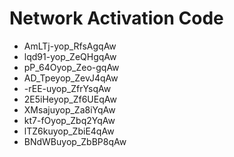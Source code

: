 # Network Activation Code
* AmLTj-yop_RfsAgqAw
* lqd91-yop_ZeQHgqAw
* pP_64Oyop_Zeo-gqAw
* AD_Tpeyop_ZevJ4qAw
* -rEE-uyop_ZfrYsqAw
* 2E5iHeyop_Zf6UEqAw
* XMsajuyop_Za8iYqAw
* kt7-fOyop_Zbq2YqAw
* lTZ6kuyop_ZbiE4qAw
* BNdWBuyop_ZbBP8qAw